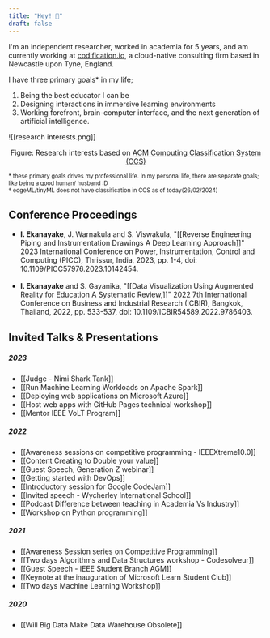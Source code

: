 ```yaml
---
title: "Hey! 👋"
draft: false
---
```

I'm an independent researcher, worked in academia for 5 years, and am currently working at [codification.io](https://codification.io/), a cloud-native consulting firm based in Newcastle upon Tyne, England. 

I have three primary goals* in my life;

1. Being the best educator I can be
2. Designing interactions in immersive learning environments
3. Working forefront, brain-computer interface, and the next generation of artificial intelligence.

![[research interests.png]]
<p style="text-align: center;">
  Figure: Research interests based on 
  <a href="https://www.acm.org/publications/class-2012" target="_blank">ACM Computing Classification System (CCS)</a>
</p>

<span style="font-size:0.8em;"> * these primary goals drives my professional life. In my personal life, there are separate goals; like being a good human/ husband :D</br>† edgeML/tinyML does not have classification in CCS as of today(26/02/2024)</span>

## Conference Proceedings

* **I. Ekanayake**, J. Warnakula and S. Viswakula, "[[Reverse Engineering Piping and Instrumentation Drawings A Deep Learning Approach]]" 2023 International Conference on Power, Instrumentation, Control and Computing (PICC), Thrissur, India, 2023, pp. 1-4, doi: 10.1109/PICC57976.2023.10142454. 
</br></br>
* **I. Ekanayake** and S. Gayanika, "[[Data Visualization Using Augmented Reality for Education A Systematic Review,]]" 2022 7th International Conference on Business and Industrial Research (ICBIR), Bangkok, Thailand, 2022, pp. 533-537, doi: 10.1109/ICBIR54589.2022.9786403. 

## Invited Talks & Presentations

##### 2023
* [[Judge - Nimi Shark Tank]]
* [[Run Machine Learning Workloads on Apache Spark]]
* [[Deploying web applications on Microsoft Azure]]
* [[Host web apps with GitHub Pages technical workshop]]
* [[Mentor IEEE VoLT Program]]

##### 2022
* [[Awareness sessions on competitive programming - IEEEXtreme10.0]]
* [[Content Creating to Double your value]]
* [[Guest Speech, Generation Z webinar]]
* [[Getting started with DevOps]]
* [[Introductory session for Google CodeJam]]
* [[Invited speech - Wycherley International School]]
* [[Podcast Difference between teaching in Academia Vs Industry]]
* [[Workshop on Python programming]]

##### 2021
* [[Awareness Session series on Competitive Programming]]
* [[Two days Algorithms and Data Structures workshop - Codesolveur]]
* [[Guest Speech - IEEE Student Branch AGM]]
* [[Keynote at the inauguration of Microsoft Learn Student Club]]
* [[Two days Machine Learning Workshop]]

##### 2020
* [[Will Big Data Make Data Warehouse Obsolete]]





